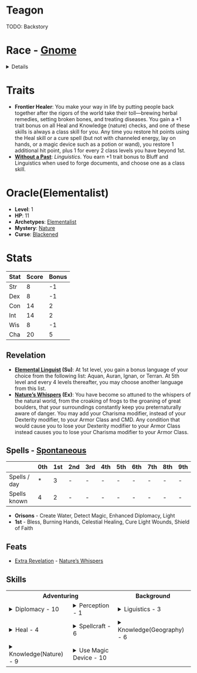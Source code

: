# Teagon
TODO: Backstory

# Race - [Gnome](https://www.d20pfsrd.com/races/core-races/gnome/)
<details>

* **Ability Score Modifiers**: Gnomes are physically weak but surprisingly hardy, and their attitude makes them naturally agreeable. They gain +2 Constitution, +2 Charisma, and –2 Strength.
* **Type**: Gnomes are Humanoid creatures with the gnome subtype.
* **Size**: Gnomes are Small creatures and thus gain a +1 size bonus to their AC, a +1 size bonus on attack rolls, a –1 penalty to their Combat Maneuver Bonus and Combat Maneuver Defense, and a +4 size bonus on Stealth checks.
* **Base Speed**: (Slow Speed) Gnomes have a base speed of 20 feet.
* **Languages**: Gnomes begin play speaking Common, Gnome, and Sylvan. Gnomes with high Intelligence scores can choose from the following: Draconic, Dwarven, Elven, Giant, Goblin, and Orc. See the Linguistics skill page for more information about these languages.
* **Keen Senses**: Gnomes receive a +2 racial bonus on Perception checks. 
* **Academician**: Some gnomes are more academically inclined than their kin. Gnomes with this racial trait gain a +2 bonus on any single Knowledge skill. This racial trait replaces the obsessive racial trait.
* **Fey Fortitude**: Gnomes with this racial trait are infused with a connection to life. They gain a +2 racial bonus on saves to resist death effects. This replaces weapon familiarity.
* **Gift of Tongues**: Gnomes love languages and learning about those they meet. Gnomes with this racial trait gain a +1 bonus on Bluff and Diplomacy checks, and they learn one additional language every time they put a rank in the Linguistics skill. This racial trait replaces defensive training and hatred.
* **Pyromaniac**: Gnomes with this racial trait are treated as one level higher when casting spells with the fire descriptor, using granted powers of the Fire domain, using the bloodline powers of the fire elemental bloodline or the revelations of the oracle’s flame mystery, and determining the damage of alchemist bombs that deal fire damage (this ability does not give gnomes early access to level-based powers; it only affects the powers they could use without this ability). Gnomes with Charisma scores of 11 or higher also gain the following spell-like abilities: 1/day—dancing lights, flare, prestidigitation, produce flame. The caster level for these effects is equal to the gnome’s level; the DCs are Charisma-based. This racial trait replaces gnome magic and illusion resistance.
</details>

# Traits
* **Frontier Healer**: You make your way in life by putting people back together after the rigors of the world take their toll—brewing herbal remedies, setting broken bones, and treating diseases. You gain a +1 trait bonus on all Heal and Knowledge (nature) checks, and one of these skills is always a class skill for you. Any time you restore hit points using the Heal skill or a cure spell (but not with channeled energy, lay on hands, or a magic device such as a potion or wand), you restore 1 additional hit point, plus 1 for every 2 class levels you have beyond 1st.
* **[Without a Past](https://www.d20pfsrd.com/traits/social-traits/without-a-past/)**: *Linguistics*. You earn +1 trait bonus to Bluff and Linguistics when used to forge documents, and choose one as a class skill.
# Oracle(Elementalist)
* **Level**: 1
* **HP**: 11
* **Archetypes**: [Elementalist](https://www.d20pfsrd.com/classes/base-classes/oracle/archetypes/paizo-oracle-archetypes/elementalist-oracle)
* **Mystery**: [Nature](https://www.d20pfsrd.com/classes/base-classes/oracle/mysteries/paizo-oracle-mysteries/nature/)
* **Curse**: [Blackened](https://www.d20pfsrd.com/classes/base-classes/Oracle/oracle-curses/#Blackened)

# Stats
|Stat|Score|Bonus|
|---|---|---|
|Str|8|-1|
|Dex|8|-1|
|Con|14|2|
|Int|14|2|
|Wis|8|-1|
|Cha|20|5|

## Revelation
* **[Elemental Linguist](https://www.d20pfsrd.com/classes/base-classes/oracle/archetypes/paizo-oracle-archetypes/elementalist-oracle) (Su)**: At 1st level, you gain a bonus language of your choice from the following list: Aquan, Auran, Ignan, or Terran. At 5th level and every 4 levels thereafter, you may choose another language from this list.
* **[Nature’s Whispers](https://www.d20pfsrd.com/classes/base-classes/oracle/mysteries/paizo-oracle-mysteries/nature/) (Ex)**: You have become so attuned to the whispers of the natural world, from the croaking of frogs to the groaning of great boulders, that your surroundings constantly keep you preternaturally aware of danger. You may add your Charisma modifier, instead of your Dexterity modifier, to your Armor Class and CMD. Any condition that would cause you to lose your Dexterity modifier to your Armor Class instead causes you to lose your Charisma modifier to your Armor Class.
## Spells - [Spontaneous](../../lib/hr-spontaneous.md)

|  | 0th | 1st | 2nd | 3rd | 4th | 5th | 6th | 7th | 8th | 9th |
|---|---|---|---|---|---|---|---|---|---|---|
| Spells / day | * | 3 | - | - | - | - | - | - | - | - |
| Spells known | 4 | 2 | - | - | - | - | - | - | - | - |

* **Orisons** - Create Water, Detect Magic, Enhanced Diplomacy, Light
* **1st** - Bless, Burning Hands, Celestial Healing, Cure Light Wounds, Shield of Faith

## Feats
* [Extra Revelation](https://www.d20pfsrd.com/feats/general-feats/extra-revelation-1/) - [Nature’s Whispers](https://www.d20pfsrd.com/classes/base-classes/oracle/mysteries/paizo-oracle-mysteries/nature/)

## Skills
<table>
<tr><th colspan="2">Adventuring</th>
<th>Background</th></tr>
<tr><td>
<details><summary>Diplomacy - 10</summary>

|Type|Value|
|---|---|
|Ranks|1|
|Class|3|
|Cha|5|
|Racial|1|
</details>
</td><td>
<details><summary>Perception - 1</summary>

|Type|Value|
|---|---|
|Wis|-1|
|Racial|2|
</details>
</td><td>
<details><summary>Liguistics - 3</summary>

|Type|Value|
|---|---|
|Ranks|1|
|Int|2|
</details>
</td></tr>
<tr><td>
<details><summary>Heal - 4</summary>

|Type|Value|
|---|---|
|Ranks|1|
|Class|3|
|Wis|-1|
|Racial|1|
</details>
</td><td>
<details><summary>Spellcraft - 6</summary>

|Type|Value|
|---|---|
|Ranks|1|
|Class|3|
|Charisma|2|
</details>
</td><td>
<details><summary>Knowledge(Geography) - 6</summary>

|Type|Value|
|---|---|
|Ranks|1|
|Class|3|
|Int|2|
</details></td></tr>
<tr><td>
<details><summary>Knowledge(Nature) - 9</summary>

|Type|Value|
|---|---|
|Ranks|1|
|Class|3|
|Int|2|
|Racial|2|
|Trait|1|
</details>

</td><td>
<details><summary>Use Magic Device - 10</summary>

|Type|Value|
|---|---|
|Ranks|1|
|Class|3|
|Charisma|5|
|Trait|1|
</details>
</td><td></td></tr>
</table>

